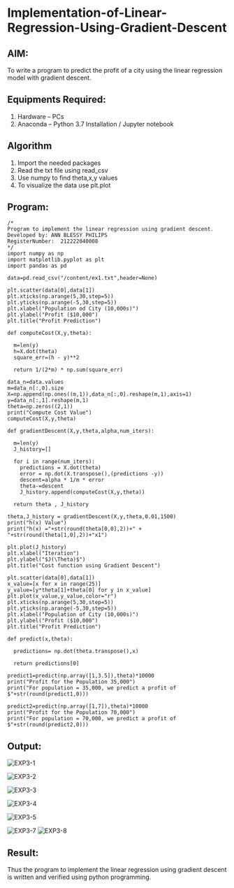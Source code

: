 # Implementation-of-Linear-Regression-Using-Gradient-Descent

## AIM:
To write a program to predict the profit of a city using the linear regression model with gradient descent.

## Equipments Required:
1. Hardware – PCs
2. Anaconda – Python 3.7 Installation / Jupyter notebook

## Algorithm
1. Import the needed packages
2. Read the txt file using read_csv
3. Use numpy to find theta,x,y values
4. To visualize the data use plt.plot 

## Program:
```
/*
Program to implement the linear regression using gradient descent.
Developed by: ANN BLESSY PHILIPS
RegisterNumber:  212222040008
*/
import numpy as np
import matplotlib.pyplot as plt
import pandas as pd

data=pd.read_csv("/content/ex1.txt",header=None)

plt.scatter(data[0],data[1])
plt.xticks(np.arange(5,30,step=5))
plt.yticks(np.arange(-5,30,step=5))
plt.xlabel("Population od City (10,000s)")
plt.ylabel("Profit ($10,000")
plt.title("Profit Prediction")

def computeCost(X,y,theta):
  
  m=len(y)
  h=X.dot(theta)
  square_err=(h - y)**2
  
  return 1/(2*m) * np.sum(square_err)
  
data_n=data.values
m=data_n[:,0].size
X=np.append(np.ones((m,1)),data_n[:,0].reshape(m,1),axis=1)
y=data_n[:,1].reshape(m,1)
theta=np.zeros((2,1))
print("Compute Cost Value")
computeCost(X,y,theta)

def gradientDescent(X,y,theta,alpha,num_iters):

  m=len(y)
  J_history=[]

  for i in range(num_iters):
    predictions = X.dot(theta) 
    error = np.dot(X.transpose(),(predictions -y))
    descent=alpha * 1/m * error
    theta-=descent
    J_history.append(computeCost(X,y,theta))

  return theta , J_history
 
theta,J_history = gradientDescent(X,y,theta,0.01,1500)
print("h(x) Value")
print("h(x) ="+str(round(theta[0,0],2))+" + "+str(round(theta[1,0],2))+"x1")

plt.plot(J_history)
plt.xlabel("Iteration")
plt.ylabel("$J(\Theta)$")
plt.title("Cost function using Gradient Descent")

plt.scatter(data[0],data[1])
x_value=[x for x in range(25)]
y_value=[y*theta[1]+theta[0] for y in x_value]
plt.plot(x_value,y_value,color="r")
plt.xticks(np.arange(5,30,step=5))
plt.yticks(np.arange(-5,30,step=5))
plt.xlabel("Population of City (10,000s)")
plt.ylabel("Profit ($10,000")
plt.title("Profit Prediction")

def predict(x,theta):

  predictions= np.dot(theta.transpose(),x)

  return predictions[0]
 
predict1=predict(np.array([1,3.5]),theta)*10000
print("Profit for the Population 35,000")
print("For population = 35,000, we predict a profit of $"+str(round(predict1,0)))

predict2=predict(np.array([1,7]),theta)*10000
print("Profit for the Population 70,000")
print("For population = 70,000, we predict a profit of $"+str(round(predict2,0)))
```

## Output:
![EXP3-1](https://github.com/AnnBlessy/Implementation-of-Linear-Regression-Using-Gradient-Descent/assets/119477835/842352d8-933d-4440-82ad-7cb9021676d7)

![EXP3-2](https://github.com/AnnBlessy/Implementation-of-Linear-Regression-Using-Gradient-Descent/assets/119477835/ea631b45-5905-4e32-a2f2-5038df301277)

![EXP3-3](https://github.com/AnnBlessy/Implementation-of-Linear-Regression-Using-Gradient-Descent/assets/119477835/a6355f1a-73f9-4a23-b2d2-268600f52b65)

![EXP3-4](https://github.com/AnnBlessy/Implementation-of-Linear-Regression-Using-Gradient-Descent/assets/119477835/9965d247-e8f6-4269-b0d5-c9fa362b2eb0)

![EXP3-5](https://github.com/AnnBlessy/Implementation-of-Linear-Regression-Using-Gradient-Descent/assets/119477835/a3f442ac-4285-44a8-962c-7f18b1a099f3)

![EXP3-7](https://github.com/AnnBlessy/Implementation-of-Linear-Regression-Using-Gradient-Descent/assets/119477835/1c626390-aa3d-422c-afe8-e9819543e202)
![EXP3-8](https://github.com/AnnBlessy/Implementation-of-Linear-Regression-Using-Gradient-Descent/assets/119477835/c0fb798f-74a5-4ffb-9fb4-47256bba91db)



## Result:
Thus the program to implement the linear regression using gradient descent is written and verified using python programming.
